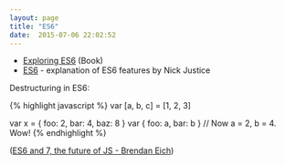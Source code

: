 ```yaml
---
layout: page
title: "ES6"
date:  2015-07-06 22:02:52
---
```


* [Exploring ES6](https://leanpub.com/exploring-es6/read) (Book)
* [ES6](http://justicen.com/#/posts/74046fea9a4c61477db9) -
  explanation of ES6 features by Nick Justice

Destructuring in ES6:

{% highlight javascript %}
var [a, b, c] = [1, 2, 3]

var x = { foo: 2, bar: 4, baz: 8 }
var { foo: a, bar: b }
// Now a = 2, b = 4. Wow!
{% endhighlight %}

([ES6 and 7, the future of JS - Brendan Eich](https://vimeo.com/113913703))
